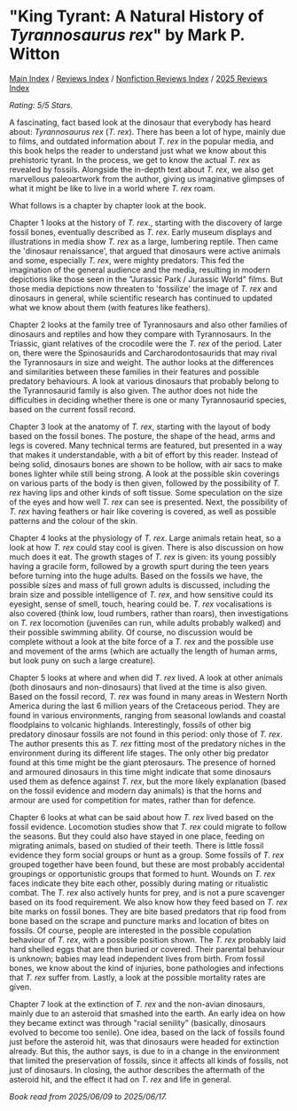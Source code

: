 # "King Tyrant: A Natural History of *Tyrannosaurus rex*" by Mark P. Witton

[Main Index](../../../README.md) / [Reviews Index](../../README.md) / [Nonfiction Reviews Index](../README.md) / [2025 Reviews Index](README.md)

*Rating: 5/5 Stars.*

A fascinating, fact based look at the dinosaur that everybody has heard about: *Tyrannosaurus rex* (*T. rex*). There has been a lot of hype, mainly due to films, and outdated information about *T. rex* in the popular media, and this book helps the reader to understand just what we know about this prehistoric tyrant. In the process, we get to know the actual *T. rex* as revealed by fossils. Alongside the in-depth text about *T. rex*, we also get marvellous paleoartwork from the author, giving us imaginative glimpses of what it might be like to live in a world where *T. rex* roam.

What follows is a chapter by chapter look at the book.

Chapter 1 looks at the history of *T. rex*., starting with the discovery of large fossil bones, eventually described as *T. rex*. Early museum displays and illustrations in media show *T. rex* as a large, lumbering reptile. Then came the 'dinosaur renaissance', that argued that dinosaurs were active animals and some, especially *T. rex*, were mighty predators. This fed the imagination of the general audience and the media, resulting in modern depictions like those seen in the "Jurassic Park / Jurassic World" films. But those media depictions now threaten to 'fossilize' the image of *T. rex* and dinosaurs in general, while scientific research has continued to updated what we know about them (with features like feathers).

Chapter 2 looks at the family tree of Tyrannosaurs and also other families of dinosaurs and reptiles and how they compare with Tyrannosaurs. In the Triassic, giant relatives of the crocodile were the *T. rex* of the period. Later on, there were the Spinosaurids and Carcharodontosaurids that may rival the Tyrannosaurs in size and weight. The author looks at the differences and similarities between these families in their features and possible predatory behaviours. A look at various dinosaurs that probably belong to the Tyrannosaurid family is also given. The author does not hide the difficulties in deciding whether there is one or many Tyrannosaurid species, based on the current fossil record.

Chapter 3 look at the anatomy of *T. rex*, starting with the layout of body based on the fossil bones. The posture, the shape of the head, arms and legs is covered. Many technical terms are featured, but presented in a way that makes it understandable, with a bit of effort by this reader. Instead of being solid, dinosaurs bones are shown to be hollow, with air sacs to make bones lighter while still being strong. A look at the possible skin coverings on various parts of the body is then given, followed by the possibility of *T. rex* having lips and other kinds of soft tissue. Some speculation on the size of the eyes and how well *T. rex* can see is presented. Next, the possibility of *T. rex* having feathers or hair like covering is covered, as well as possible patterns and the colour of the skin.

Chapter 4 looks at the physiology of *T. rex*. Large animals retain heat, so a look at how *T. rex* could stay cool is given. There is also discussion on how much does it eat. The growth stages of *T. rex* is given: its young possibly having a gracile form, followed by a growth spurt during the teen years before turning into the huge adults. Based on the fossils we have, the possible sizes and mass of full grown adults is discussed, including the brain size and possible intelligence of *T. rex*, and how sensitive could its eyesight, sense of smell, touch, hearing could be. *T. rex* vocalisations is also covered (think low, loud rumbers, rather than roars), then investigations on *T. rex* locomotion (juveniles can run, while adults probably walked) and their possible swimming ability. Of course, no discussion would be complete without a look at the bite force of a *T. rex* and the possible use and movement of the arms (which are actually the length of human arms, but look puny on such a large creature).

Chapter 5 looks at where and when did *T. rex* lived. A look at other animals (both dinosaurs and non-dinosaurs) that lived at the time is also given. Based on the fossil record, *T. rex* was found in many areas in Western North America during the last 6 million years of the Cretaceous period. They are found in various environments, ranging from seasonal lowlands and coastal floodplains to volcanic highlands. Interestingly, fossils of other big predatory dinosaur fossils are not found in this period: only those of *T. rex*. The author presents this as *T. rex* fitting most of the predatory niches in the environment during its different life stages. The only other big predator found at this time might be the giant pterosaurs. The presence of horned and armoured dinosaurs in this time might indicate that some dinosaurs used them as defence against *T. rex*, but the more likely explanation (based on the fossil evidence and modern day animals) is that the horns and armour are used for competition for mates, rather than for defence.

Chapter 6 looks at what can be said about how *T. rex* lived based on the fossil evidence. Locomotion studies show that *T. rex* could migrate to follow the seasons. But they could also have stayed in one place, feeding on migrating animals, based on studied of their teeth. There is little fossil evidence they form social groups or hunt as a group. Some fossils of *T. rex* grouped together have been found, but these are most probably accidental groupings or opportunistic groups that formed to hunt. Wounds on *T. rex* faces indicate they bite each other, possibly during mating or ritualistic combat. The *T. rex* also actively hunts for prey, and is not a pure scavenger based on its food requirement. We also know how they feed based on *T. rex* bite marks on fossil bones. They are bite based predators that rip food from bone based on the scrape and puncture marks and location of bites on fossils. Of course, people are interested in the possible copulation behaviour of *T. rex*, with a possible position shown. The *T. rex* probably laid hard shelled eggs that are then buried or covered. Their parental behaviour is unknown; babies may lead independent lives from birth. From fossil bones, we know about the kind of injuries, bone pathologies and infections that *T. rex* suffer from. Lastly, a look at the possible mortality rates are given.

Chapter 7 look at the extinction of *T. rex* and the non-avian dinosaurs, mainly due to an asteroid that smashed into the earth. An early idea on how they became extinct was through "racial senility" (basically, dinosaurs evolved to become too senile). One idea, based on the lack of fossils found just before the asteroid hit, was that dinosaurs were headed for extinction already. But this, the author says, is due to in a change in the environment that limited the preservation of fossils, since it affects all kinds of fossils, not just of dinosaurs. In closing, the author describes the aftermath of the asteroid hit, and the effect it had on *T. rex* and life in general.

*Book read from 2025/06/09 to 2025/06/17.*
